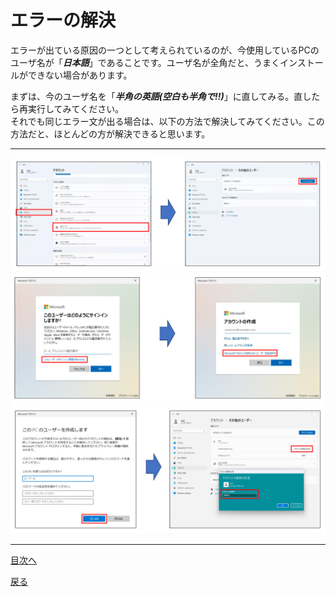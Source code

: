 # エラーの解決

エラーが出ている原因の一つとして考えられているのが、今使用しているPCのユーザ名が「***日本語***」であることです。ユーザ名が全角だと、うまくインストールができない場合があります。  

まずは、今のユーザ名を「***半角の英語(空白も半角で!!)***」に直してみる。直したら再実行してみてください。  
それでも同じエラー文が出る場合は、以下の方法で解決してみてください。この方法だと、ほとんどの方が解決できると思います。  

___

<img width="650" src="https://github.com/122yuuki/SDP_DB/blob/main/Section_1/img_ano/ano_1.png">
<img width="650" src="https://github.com/122yuuki/SDP_DB/blob/main/Section_1/img_ano/ano_2.png">
<img width="650" src="https://github.com/122yuuki/SDP_DB/blob/main/Section_1/img_ano/ano_3.png">


___
[目次へ](https://github.com/122yuuki/SDP_DB/blob/main/README.md)

[戻る](https://github.com/122yuuki/SDP_DB/blob/main/Section_1/section_1-3.md)
